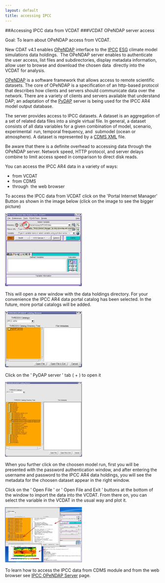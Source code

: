 ```yaml
---
layout: default
title: accessing IPCC 
---
```


##Accessing IPCC data from VCDAT
###VCDAT OPeNDAP server access  

Goal:  To learn about OPeNDAP access from VCDAT. 

New CDAT v4.1 enables [OPeNDAP](http://www.opendap.org) interface to the  [IPCC](http://www.ipcc.ch) [ESG](https://esg.llnl.gov:8443/index.jsp) 
climate model simulations data holdings.&#160; The OPeNDAP server
enables to authenticate the user access, list files and subdirectories,
display metadata information, allow user to browse and download the chosen
data&#160; directly into the VCDAT for analysis.

[OPeNDAP](http://www.opendap.org//) is a software framework that allows access to remote scientific
datasets. The core of OPeNDAP is a specification of an http-based protocol
that describes how clients and servers should communicate data over the
network. There are a variety of clients and servers available that understand
DAP; an adaptation of the  [PyDAP](/) server is being used for the IPCC AR4
model output database.  

The server provides access to IPCC datasets. A  dataset  is an aggregation of
a set of related data files into a single virtual file. In general, a dataset
consists of all data variables for a given combination of model, scenario,
experimental&#160; run, temporal frequency, and&#160; submodel (ocean or atmosphere). A
dataset is represented by a  [CDMS XML](/../../cdat/manuals/cdms_v4.0_html/ch6_cdms_4.0.html) file.

Be aware that there is a definite overhead to accessing data through the
OPeNDAP server. Network speed, HTTP protocol, and server delays combine to
limit access speed in comparison to direct disk reads.  

You can access the IPCC AR4 data in a variety of ways:  
* from VCDAT 
* from CDMS 
* through &#160;the web browser 

To access the IPCC data  from VCDAT  click on the 'Portal Internet Manager' 
Button as shown in the image below (click on the image to see the bigger
picture)

[![vcdat main window](media/images/vcdat_main_s.jpg)](media/images/vcdat_main_s.jpg)  

This will open a new window with the data holdings directory. For your
convenience the IPCC AR4 data portal catalog has been selected. In the future,
more portal catalogs will be added.

[![opendap main window](media/images/vcdat_opendap_s.jpg)](media/images/vcdat_opendap_s.jpg)

Click on&#160;the '  PyDAP server  ' tab (  \+  ) to open it  

[![opendap 1](media/images/vcdat_opendap1_s.jpg)](media/images/vcdat_opendap1_s.jpg)

When you further click on the choosen model run, first you will be presented
with the password authentication window, and after entering the username and
password to the IPCC AR4 data holdings, you will see the metadata for the
choosen dataset appear in the right window.

Click on the '  Open File  ' or '  Open File and Exit  '  buttons at the
bottom of the window to import the data into the VCDAT. From there on, you can
select the variable in the VCDAT in the usual way and plot it.

[![opendap and vcdat](media/images/vcdat_opendap4s.jpg)](media/images/vcdat_opendap4s.jpg)

To learn how to access the IPCC data  from CDMS module  and  from the web
browser  see [IPCC OPeNDAP Server](http://www-pcmdi.llnl.gov/software-portal/esg_data_portal/dapserver/) page.
